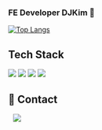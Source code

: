 ### FE Developer DJKim 👋

[![Top Langs](https://github-readme-stats.vercel.app/api/top-langs/?username=kimdongju666&layout=compact)](https://github.com/kimdongju666/github-readme-stats)


## Tech Stack

<div>
  <img src="https://img.shields.io/badge/React-61DAFB?style=flat&logo=React&logoColor=white"/>
  <img src="https://img.shields.io/badge/JavaScript-007396?style=flat&logo=Java&logoColor=white" />
  <img src="https://img.shields.io/badge/HTML5-E34F26?style=flat&logo=HTML5&logoColor=white" />
  <img src="https://img.shields.io/badge/CSS3-1572B6?style=flat&logo=CSS3&logoColor=white" />
</div>

## 💬 Contact
<a href="https://instagram.com/98__dj">
    <img 
        src="http://img.shields.io/badge/-Instagram-black?style=flat&logo=Instagram&link=https://instagram.com/98__dj/"
        style="height : auto; margin-left : 10px; margin-right : 10px;"/>
</a>

 

